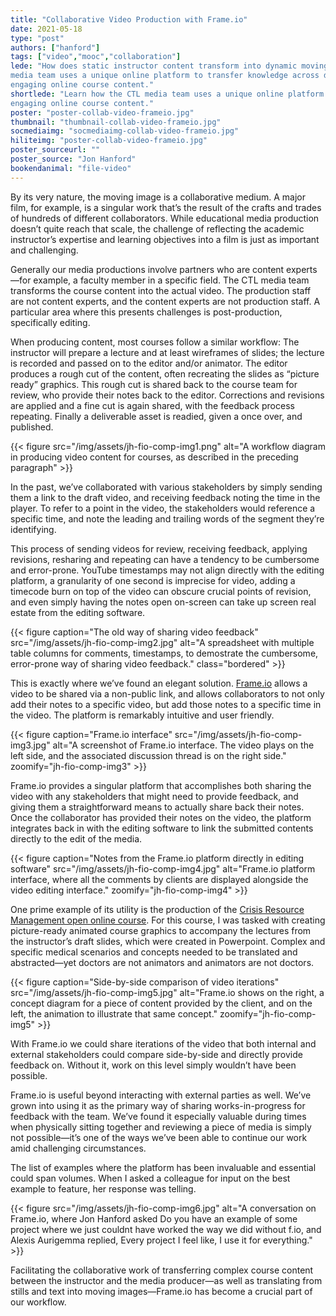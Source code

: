```yaml
---
title: "Collaborative Video Production with Frame.io"
date: 2021-05-18
type: "post"
authors: ["hanford"]
tags: ["video","mooc","collaboration"]
lede: "How does static instructor content transform into dynamic moving images? Learn how the CTL
media team uses a unique online platform to transfer knowledge across disciplines to produce
engaging online course content."
shortlede: "Learn how the CTL media team uses a unique online platform to collaboratively produce
engaging online course content."
poster: "poster-collab-video-frameio.jpg"
thumbnail: "thumbnail-collab-video-frameio.jpg"
socmediaimg: "socmediaimg-collab-video-frameio.jpg"
hiliteimg: "poster-collab-video-frameio.jpg"
poster_sourceurl: ""
poster_source: "Jon Hanford"
bookendanimal: "file-video"
---
```


By its very nature, the moving image is a collaborative medium. A major film, for example, is a
singular work that’s the result of the crafts and trades of hundreds of different collaborators.
While educational media production doesn’t quite reach that scale, the challenge of reflecting the
academic instructor’s expertise and learning objectives into a film is  just as important and
challenging.

Generally our media productions involve partners who are content experts—for example, a faculty
member in a specific field. The CTL media team transforms the course content into the actual video.
The production staff are not content experts, and the content experts are not production staff. A
particular area where this presents challenges is post-production, specifically editing.

When producing content, most courses follow a similar workflow: The instructor will prepare a
lecture and at least wireframes of slides; the lecture is recorded and passed on to the editor
and/or animator. The editor produces a rough cut of the content, often recreating the slides as
“picture ready” graphics. This rough cut is shared back to the course team for review, who provide
their notes back to the editor. Corrections and revisions are applied and a fine cut is again
shared, with the feedback process repeating. Finally a deliverable asset is readied, given a once
over, and published.

{{< figure
    src="/img/assets/jh-fio-comp-img1.png"
    alt="A workflow diagram in producing video content for courses, as described in the preceding paragraph" >}}

In the past, we’ve collaborated with various stakeholders by simply sending them a link to the
draft video, and receiving feedback noting the time in the player. To refer to a point in the
video, the stakeholders would reference a specific time, and note the leading and trailing words of
the segment they’re identifying.

This process of sending videos for review, receiving feedback, applying revisions, resharing and
repeating can have a tendency to be cumbersome and error-prone. YouTube timestamps may not align
directly with the editing platform, a granularity of one second is imprecise for video, adding a
timecode burn on top of the video can obscure crucial points of revision, and even simply having
the notes open on-screen can take up screen real estate from the editing software.

{{< figure
    caption="The old way of sharing video feedback"
    src="/img/assets/jh-fio-comp-img2.jpg"
    alt="A spreadsheet with multiple table columns for comments, timestamps, to demostrate the cumbersome, error-prone way of sharing video feedback."
    class="bordered" >}}

This is exactly where we’ve found an elegant solution. [Frame.io](https://www.frame.io/) allows a
video to be shared via a non-public link, and allows collaborators to not only add their notes to a
specific video, but add those notes to a specific time in the video. The platform is remarkably
intuitive and user friendly.

{{< figure
    caption="Frame.io interface"
    src="/img/assets/jh-fio-comp-img3.jpg"
    alt="A screenshot of Frame.io interface. The video plays on the left side, and the associated discussion thread is on the right side."
    zoomify="jh-fio-comp-img3" >}}

Frame.io provides a singular platform that accomplishes both sharing the video with any
stakeholders that might need to provide feedback, and giving them a straightforward means to
actually share back their notes. Once the collaborator has provided their notes on the video, the
platform integrates back in with the editing software to link the submitted contents directly to
the edit of the media.

{{< figure
    caption="Notes from the Frame.io platform directly in editing software"
    src="/img/assets/jh-fio-comp-img4.jpg"
    alt="Frame.io platform interface, where all the comments by clients are displayed alongside the video editing interface."
    zoomify="jh-fio-comp-img4" >}}

One prime example of its utility is the production of the
[Crisis Resource Management open online course](https://www.edx.org/course/crisis-resource-management).
For this course, I was tasked with creating picture-ready animated course graphics to accompany the
lectures from the instructor’s draft slides, which were created in Powerpoint. Complex and specific
medical scenarios and concepts needed to be translated and abstracted—yet doctors are not animators
and animators are not doctors.

{{< figure
    caption="Side-by-side comparison of video iterations"
    src="/img/assets/jh-fio-comp-img5.jpg"
    alt="Frame.io shows on the right, a concept diagram for a piece of content provided by the client, and on the left, the animation to illustrate that same concept."
    zoomify="jh-fio-comp-img5" >}}

With Frame.io we could share iterations of the video that both internal and external stakeholders
could compare side-by-side and directly provide feedback on. Without it, work on this level simply
wouldn’t have been possible.

Frame.io is useful beyond interacting with external parties as well. We’ve grown into using it as
the primary way of sharing works-in-progress for feedback with the team. We’ve found it especially
valuable during times when physically sitting together and reviewing a piece of media is simply not
possible—it’s one of the ways we’ve been able to continue our work amid challenging circumstances.

The list of examples where the platform has been invaluable and essential could span volumes. When
I asked a colleague for input on the best example to feature, her response was telling.

{{< figure
    src="/img/assets/jh-fio-comp-img6.jpg"
    alt="A conversation on Frame.io, where Jon Hanford asked Do you have an example of some project where we just couldnt have worked the way we did without f.io, and Alexis Aurigemma replied, Every project I feel like, I use it for everything." >}}

Facilitating the collaborative work of transferring complex course content between the instructor
and the media producer—as well as translating from stills and text into moving images—Frame.io has
become a crucial part of our workflow.